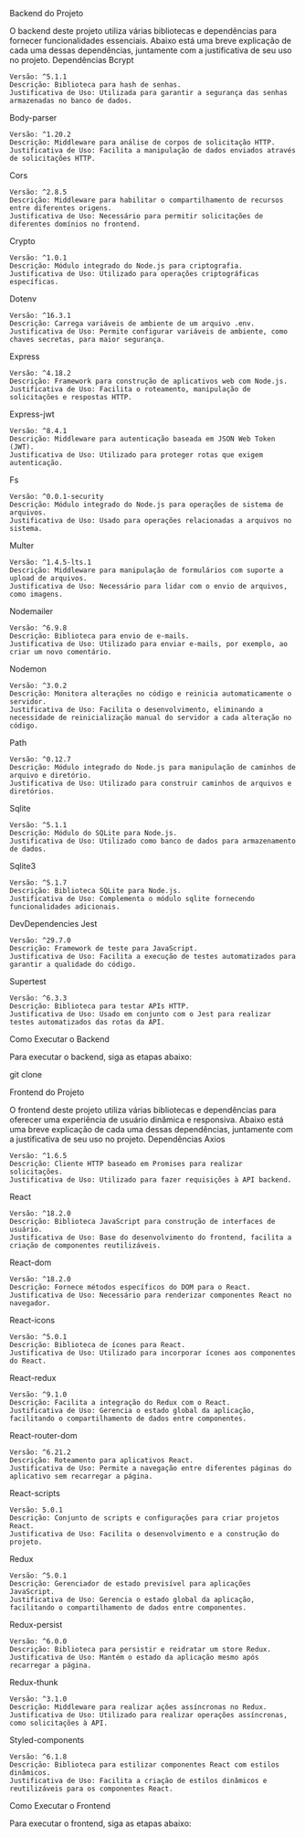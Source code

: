 Backend do Projeto

O backend deste projeto utiliza várias bibliotecas e dependências para fornecer funcionalidades essenciais. Abaixo está uma breve explicação de cada uma dessas dependências, juntamente com a justificativa de seu uso no projeto.
Dependências
Bcrypt

    Versão: ^5.1.1
    Descrição: Biblioteca para hash de senhas.
    Justificativa de Uso: Utilizada para garantir a segurança das senhas armazenadas no banco de dados.

Body-parser

    Versão: ^1.20.2
    Descrição: Middleware para análise de corpos de solicitação HTTP.
    Justificativa de Uso: Facilita a manipulação de dados enviados através de solicitações HTTP.

Cors

    Versão: ^2.8.5
    Descrição: Middleware para habilitar o compartilhamento de recursos entre diferentes origens.
    Justificativa de Uso: Necessário para permitir solicitações de diferentes domínios no frontend.

Crypto

    Versão: ^1.0.1
    Descrição: Módulo integrado do Node.js para criptografia.
    Justificativa de Uso: Utilizado para operações criptográficas específicas.

Dotenv

    Versão: ^16.3.1
    Descrição: Carrega variáveis de ambiente de um arquivo .env.
    Justificativa de Uso: Permite configurar variáveis de ambiente, como chaves secretas, para maior segurança.

Express

    Versão: ^4.18.2
    Descrição: Framework para construção de aplicativos web com Node.js.
    Justificativa de Uso: Facilita o roteamento, manipulação de solicitações e respostas HTTP.

Express-jwt

    Versão: ^8.4.1
    Descrição: Middleware para autenticação baseada em JSON Web Token (JWT).
    Justificativa de Uso: Utilizado para proteger rotas que exigem autenticação.

Fs

    Versão: ^0.0.1-security
    Descrição: Módulo integrado do Node.js para operações de sistema de arquivos.
    Justificativa de Uso: Usado para operações relacionadas a arquivos no sistema.

Multer

    Versão: ^1.4.5-lts.1
    Descrição: Middleware para manipulação de formulários com suporte a upload de arquivos.
    Justificativa de Uso: Necessário para lidar com o envio de arquivos, como imagens.

Nodemailer

    Versão: ^6.9.8
    Descrição: Biblioteca para envio de e-mails.
    Justificativa de Uso: Utilizado para enviar e-mails, por exemplo, ao criar um novo comentário.

Nodemon

    Versão: ^3.0.2
    Descrição: Monitora alterações no código e reinicia automaticamente o servidor.
    Justificativa de Uso: Facilita o desenvolvimento, eliminando a necessidade de reinicialização manual do servidor a cada alteração no código.

Path

    Versão: ^0.12.7
    Descrição: Módulo integrado do Node.js para manipulação de caminhos de arquivo e diretório.
    Justificativa de Uso: Utilizado para construir caminhos de arquivos e diretórios.

Sqlite

    Versão: ^5.1.1
    Descrição: Módulo do SQLite para Node.js.
    Justificativa de Uso: Utilizado como banco de dados para armazenamento de dados.

Sqlite3

    Versão: ^5.1.7
    Descrição: Biblioteca SQLite para Node.js.
    Justificativa de Uso: Complementa o módulo sqlite fornecendo funcionalidades adicionais.

DevDependencies
Jest

    Versão: ^29.7.0
    Descrição: Framework de teste para JavaScript.
    Justificativa de Uso: Facilita a execução de testes automatizados para garantir a qualidade do código.

Supertest

    Versão: ^6.3.3
    Descrição: Biblioteca para testar APIs HTTP.
    Justificativa de Uso: Usado em conjunto com o Jest para realizar testes automatizados das rotas da API.

Como Executar o Backend

Para executar o backend, siga as etapas abaixo:

git clone 

Frontend do Projeto

O frontend deste projeto utiliza várias bibliotecas e dependências para oferecer uma experiência de usuário dinâmica e responsiva. Abaixo está uma breve explicação de cada uma dessas dependências, juntamente com a justificativa de seu uso no projeto.
Dependências
Axios

    Versão: ^1.6.5
    Descrição: Cliente HTTP baseado em Promises para realizar solicitações.
    Justificativa de Uso: Utilizado para fazer requisições à API backend.

React

    Versão: ^18.2.0
    Descrição: Biblioteca JavaScript para construção de interfaces de usuário.
    Justificativa de Uso: Base do desenvolvimento do frontend, facilita a criação de componentes reutilizáveis.

React-dom

    Versão: ^18.2.0
    Descrição: Fornece métodos específicos do DOM para o React.
    Justificativa de Uso: Necessário para renderizar componentes React no navegador.

React-icons

    Versão: ^5.0.1
    Descrição: Biblioteca de ícones para React.
    Justificativa de Uso: Utilizado para incorporar ícones aos componentes do React.

React-redux

    Versão: ^9.1.0
    Descrição: Facilita a integração do Redux com o React.
    Justificativa de Uso: Gerencia o estado global da aplicação, facilitando o compartilhamento de dados entre componentes.

React-router-dom

    Versão: ^6.21.2
    Descrição: Roteamento para aplicativos React.
    Justificativa de Uso: Permite a navegação entre diferentes páginas do aplicativo sem recarregar a página.

React-scripts

    Versão: 5.0.1
    Descrição: Conjunto de scripts e configurações para criar projetos React.
    Justificativa de Uso: Facilita o desenvolvimento e a construção do projeto.

Redux

    Versão: ^5.0.1
    Descrição: Gerenciador de estado previsível para aplicações JavaScript.
    Justificativa de Uso: Gerencia o estado global da aplicação, facilitando o compartilhamento de dados entre componentes.

Redux-persist

    Versão: ^6.0.0
    Descrição: Biblioteca para persistir e reidratar um store Redux.
    Justificativa de Uso: Mantém o estado da aplicação mesmo após recarregar a página.

Redux-thunk

    Versão: ^3.1.0
    Descrição: Middleware para realizar ações assíncronas no Redux.
    Justificativa de Uso: Utilizado para realizar operações assíncronas, como solicitações à API.

Styled-components

    Versão: ^6.1.8
    Descrição: Biblioteca para estilizar componentes React com estilos dinâmicos.
    Justificativa de Uso: Facilita a criação de estilos dinâmicos e reutilizáveis para os componentes React.

Como Executar o Frontend

Para executar o frontend, siga as etapas abaixo: